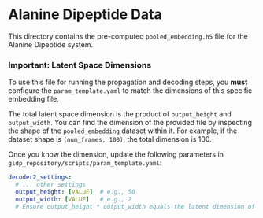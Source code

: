 # Alanine Dipeptide Data

This directory contains the pre-computed `pooled_embedding.h5` file for the Alanine Dipeptide system.

### Important: Latent Space Dimensions

To use this file for running the propagation and decoding steps, you **must** configure the `param_template.yaml` to match the dimensions of this specific embedding file.

The total latent space dimension is the product of `output_height` and `output_width`. You can find the dimension of the provided file by inspecting the shape of the `pooled_embedding` dataset within it. For example, if the dataset shape is `(num_frames, 100)`, the total dimension is 100.

Once you know the dimension, update the following parameters in `gldp_repository/scripts/param_template.yaml`:

```yaml
decoder2_settings:
  # ... other settings
  output_height: [VALUE]  # e.g., 50
  output_width: [VALUE]   # e.g., 2
  # Ensure output_height * output_width equals the latent dimension of this file.
```